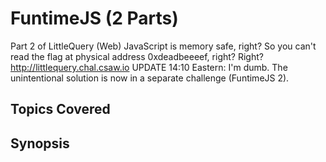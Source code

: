 # FuntimeJS (2 Parts)
Part 2 of LittleQuery (Web)
JavaScript is memory safe, right? So you can't read the flag at physical address 0xdeadbeeeef, right?
Right?
http://littlequery.chal.csaw.io
UPDATE 14:10 Eastern: I'm dumb. The unintentional solution is now in a separate challenge (FuntimeJS 2).
## Topics Covered

## Synopsis

